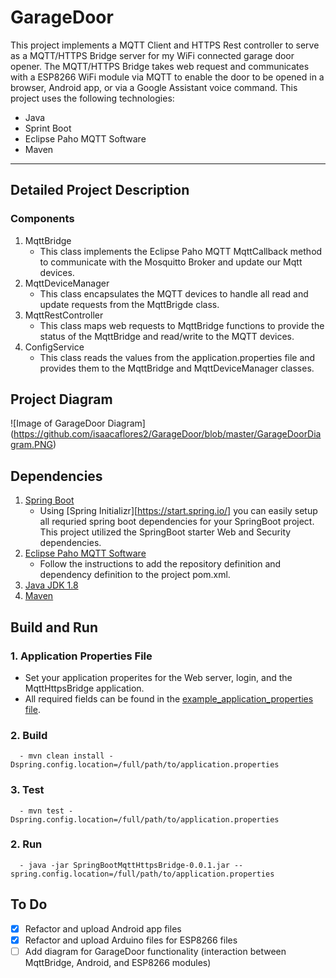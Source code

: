 # GarageDoor

This project implements a MQTT Client and HTTPS Rest controller to serve as a MQTT/HTTPS Bridge server for my WiFi connected garage door opener. The MQTT/HTTPS Bridge takes web request and communicates with a ESP8266 WiFi module via MQTT to enable the door to be opened in a browser, Android app, or via a Google Assistant voice command. This project uses the following technologies: 
- Java 
- Sprint Boot
- Eclipse Paho MQTT Software
- Maven 

---

## Detailed Project Description 
### Components
1. MqttBridge
   - This class implements the Eclipse Paho MQTT MqttCallback method to communicate with the Mosquitto Broker and update our Mqtt devices. 
2. MqttDeviceManager
   - This class encapsulates the MQTT devices to handle all read and update requests from the MqttBrigde class. 
3. MqttRestController
   - This class maps web requests to MqttBridge functions to provide the status of the MqttBridge and read/write to the MQTT devices.
4. ConfigService
   - This class reads the values from the application.properties file and provides them to the MqttBridge and MqttDeviceManager classes. 

## Project Diagram
![Image of GarageDoor Diagram] (https://github.com/isaacaflores2/GarageDoor/blob/master/GarageDoorDiagram.PNG)

## Dependencies 
1. [Spring Boot](https://start.spring.io/)
   - Using [Spring Initializr][https://start.spring.io/] you can easily setup all requried spring boot dependencies for your SpringBoot project. This project utilized the SpringBoot starter Web and Security dependencies. 
2. [Eclipse Paho MQTT Software](https://www.eclipse.org/paho/clients/java/)
   - Follow the instructions to add the repository definition and dependency definition to the project pom.xml. 
3. [Java JDK 1.8 ](https://docs.oracle.com/javase/8/docs/technotes/guides/install/install_overview.html)
4. [Maven](https://maven.apache.org/install.html)

## Build and Run
### 1. Application Properties File
   - Set your application properites for the Web server, login, and the MqttHttpsBridge application. 
   - All required fields can be found in the [example_application_properties file](https://github.com/isaacaflores2/GarageDoor/blob/master/example_%20application.properties). 
### 2. Build
      - mvn clean install -Dspring.config.location=/full/path/to/application.properties
### 3. Test 
      - mvn test -Dspring.config.location=/full/path/to/application.properties
### 2. Run       
      - java -jar SpringBootMqttHttpsBridge-0.0.1.jar --spring.config.location=/full/path/to/application.properties
 
 ## To Do
 - [X] Refactor and upload Android app files
 - [X] Refactor and upload Arduino files for ESP8266 files
 - [ ] Add diagram for GarageDoor functionality (interaction between MqttBridge, Android, and ESP8266 modules)
